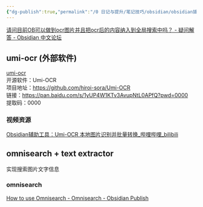 ```yaml
---
{"dg-publish":true,"permalink":"/0 日记与提升/笔记技巧/obsidian/obsidian插件/第三方插件/图片识别OCR插件/","title":"图片识别OCR插件"}
---
```



[请问目前OB可以做到ocr图片并且把ocr后的内容纳入到全局搜索中吗？ - 疑问解答 - Obsidian 中文论坛](https://forum-zh.obsidian.md/t/topic/20153/2)

## umi-ocr  (外部软件)
[umi-ocr](../../../../../3%20计算机/创建、效率与技巧/非编程软件/编辑与格式/文字识别OCR软件.md#umi-ocr)  
开源软件：Umi-OCR  
项目地址：https://github.com/hiroi-sora/Umi-OCR  
链接：https://pan.baidu.com/s/1yUP4W1KTv3AvupNtL0APfQ?pwd=0000  
提取码：0000  
### 视频资源
[Obsidian辅助工具：Umi-OCR 本地图片识别并批量转换\_哔哩哔哩\_bilibili](https://www.bilibili.com/video/BV1Rk4y1g72v/?spm_id_from=333.337.search-card.all.click&vd_source=20cb3e7c6ad3d64f0eb2d763ff005080)  

## omnisearch + text extractor
实现搜索图片文字信息
### omnisearch
[How to use Omnisearch - Omnisearch - Obsidian Publish](https://publish.obsidian.md/omnisearch/How+to+use+Omnisearch)